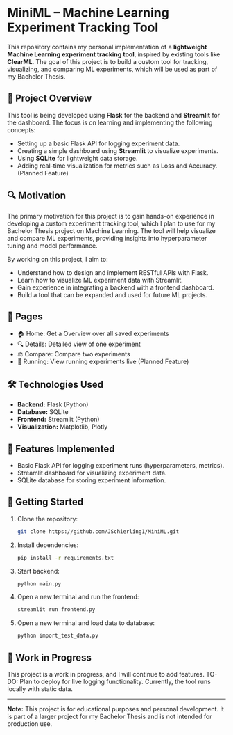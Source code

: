 # MiniML – Machine Learning Experiment Tracking Tool

This repository contains my personal implementation of a **lightweight Machine Learning experiment tracking tool**, inspired by existing tools like **ClearML**. The goal of this project is to build a custom tool for tracking, visualizing, and comparing ML experiments, which will be used as part of my Bachelor Thesis.

## 📄 **Project Overview**

This tool is being developed using **Flask** for the backend and **Streamlit** for the dashboard. The focus is on learning and implementing the following concepts:
- Setting up a basic Flask API for logging experiment data.
- Creating a simple dashboard using **Streamlit** to visualize experiments.
- Using **SQLite** for lightweight data storage.
- Adding real-time visualization for metrics such as Loss and Accuracy. (Planned Feature)

## 🔍 **Motivation**
The primary motivation for this project is to gain hands-on experience in developing a custom experiment tracking tool, which I plan to use for my Bachelor Thesis project on Machine Learning. The tool will help visualize and compare ML experiments, providing insights into hyperparameter tuning and model performance.

By working on this project, I aim to:

- Understand how to design and implement RESTful APIs with Flask.
- Learn how to visualize ML experiment data with Streamlit.
- Gain experience in integrating a backend with a frontend dashboard.
- Build a tool that can be expanded and used for future ML projects.

## 📄 **Pages**
- 🏠 Home: Get a Overview over all saved experiments
- 🔍 Details: Detailed view of one experiment 
- ⚖️ Compare: Compare two experiments
- 🚀 Running: View running experiments live (Planned Feature)

## 🛠 **Technologies Used**

- **Backend:** Flask (Python)  
- **Database:** SQLite  
- **Frontend:** Streamlit (Python)  
- **Visualization:** Matplotlib, Plotly

## 🌟 **Features Implemented**

- Basic Flask API for logging experiment runs (hyperparameters, metrics).
- Streamlit dashboard for visualizing experiment data.
- SQLite database for storing experiment information.

## 🚀 **Getting Started**

1. Clone the repository:
   ```bash
   git clone https://github.com/JSchierling1/MiniML.git
2. Install dependencies: 
    ```bash 
    pip install -r requirements.txt
3. Start backend: 
    ```bash
    python main.py
4. Open a new terminal and run the frontend: 
    ```bash
    streamlit run frontend.py
5. Open a new terminal and load data to database: 
    ```bash 
    python import_test_data.py

## 🔧 **Work in Progress**

This project is a work in progress, and I will continue to add features.
TO-DO: Plan to deploy for live logging functionality. Currently, the tool runs locally with static data.

---

**Note:** This project is for educational purposes and personal development. It is part of a larger project for my Bachelor Thesis and is not intended for production use.
